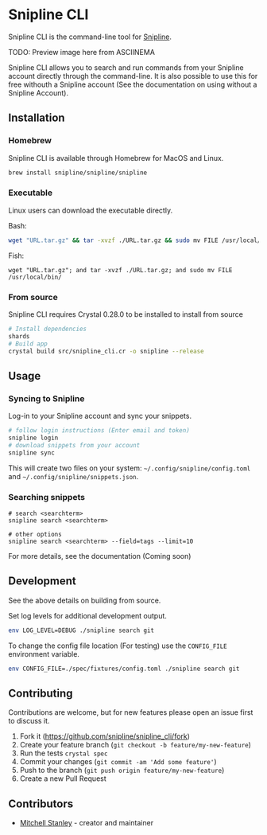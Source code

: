 # Snipline CLI

Snipline CLI is the command-line tool for [Snipline](https://snipline.io).

TODO: Preview image here from ASCIINEMA

Snipline CLI allows you to search and run commands from your Snipline account directly through the command-line. It is also possible to use this for free withouth a Snipline account (See the documentation on using without a Snipline Account).

## Installation

### Homebrew

Snipline CLI is available through Homebrew for MacOS and Linux.

```bash
brew install snipline/snipline/snipline
```

### Executable

Linux users can download the executable directly.

Bash:
```bash
wget "URL.tar.gz" && tar -xvzf ./URL.tar.gz && sudo mv FILE /usr/local/bin/
```

Fish:
```fish
wget "URL.tar.gz"; and tar -xvzf ./URL.tar.gz; and sudo mv FILE /usr/local/bin/
```

### From source

Snipline CLI requires Crystal 0.28.0 to be installed to install from source

```bash
# Install dependencies
shards
# Build app
crystal build src/snipline_cli.cr -o snipline --release
```

## Usage

### Syncing to Snipline

Log-in to your Snipline account and sync your snippets.

```bash
# follow login instructions (Enter email and token)
snipline login
# download snippets from your account
snipline sync
```

This will create two files on your system: `~/.config/snipline/config.toml` and `~/.config/snipline/snippets.json`.

### Searching snippets

```
# search <searchterm>
snipline search <searchterm>

# other options
snipline search <searchterm> --field=tags --limit=10
```

For more details, see the documentation (Coming soon)

## Development

See the above details on building from source. 

Set log levels for additional development output.

```bash
env LOG_LEVEL=DEBUG ./snipline search git
```

To change the config file location (For testing) use the `CONFIG_FILE` environment variable.

```bash
env CONFIG_FILE=./spec/fixtures/config.toml ./snipline search git
```

## Contributing

Contributions are welcome, but for new features please open an issue first to discuss it.

1. Fork it (<https://github.com/snipline/snipline_cli/fork>)
2. Create your feature branch (`git checkout -b feature/my-new-feature`)
3. Run the tests `crystal spec`
4. Commit your changes (`git commit -am 'Add some feature'`)
5. Push to the branch (`git push origin feature/my-new-feature`)
6. Create a new Pull Request

## Contributors

- [Mitchell Stanley](https://github.com/acoustep) - creator and maintainer
